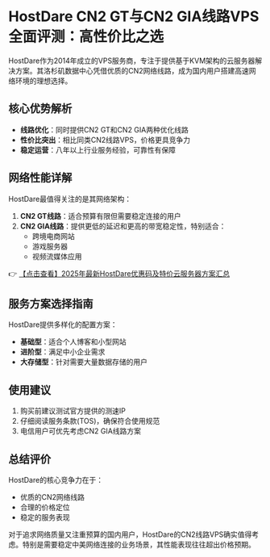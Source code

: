 # HostDare CN2 GT与CN2 GIA线路VPS全面评测：高性价比之选

HostDare作为2014年成立的VPS服务商，专注于提供基于KVM架构的云服务器解决方案。其洛杉矶数据中心凭借优质的CN2网络线路，成为国内用户搭建高速网络环境的理想选择。

## 核心优势解析

- **线路优化**：同时提供CN2 GT和CN2 GIA两种优化线路
- **性价比突出**：相比同类CN2线路VPS，价格更具竞争力
- **稳定运营**：八年以上行业服务经验，可靠性有保障

## 网络性能详解

HostDare最值得关注的是其网络架构：

1. **CN2 GT线路**：适合预算有限但需要稳定连接的用户
2. **CN2 GIA线路**：提供更低的延迟和更高的带宽稳定性，特别适合：
   - 跨境电商网站
   - 游戏服务器
   - 视频流媒体应用

👉 [【点击查看】2025年最新HostDare优惠码及特价云服务器方案汇总](https://bit.ly/hostdare)

## 服务方案选择指南

HostDare提供多样化的配置方案：

- **基础型**：适合个人博客和小型网站
- **进阶型**：满足中小企业需求
- **大存储型**：针对需要大量数据存储的用户

## 使用建议

1. 购买前建议测试官方提供的测速IP
2. 仔细阅读服务条款(TOS)，确保符合使用规范
3. 电信用户可优先考虑CN2 GIA线路方案

## 总结评价

HostDare的核心竞争力在于：
- 优质的CN2网络线路
- 合理的价格定位
- 稳定的服务表现

对于追求网络质量又注重预算的国内用户，HostDare的CN2线路VPS确实值得考虑。特别是需要稳定中美网络连接的业务场景，其性能表现往往超出价格预期。